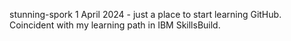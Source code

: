 stunning-spork
1 April 2024 - just a place to start learning GitHub.
Coincident with my learning path in IBM SkillsBuild.

